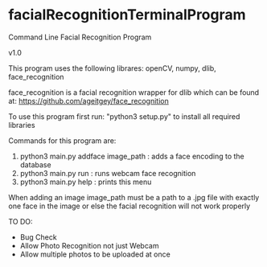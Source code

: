# facialRecognitionTerminalProgram
Command Line Facial Recognition Program

v1.0

This program uses the following librares: openCV, numpy, dlib, face_recognition

face_recognition is a facial recognition wrapper for dlib which can be found at:
https://github.com/ageitgey/face_recognition

To use this program first run: "python3 setup.py" to install all
required libraries

Commands for this program are:

1. python3 main.py addface image_path : adds a face encoding to the database
2. python3 main.py run : runs webcam face recognition
3. python3 main.py help : prints this menu

When adding an image image_path must be a path to a .jpg file with exactly
one face in the image or else the facial recognition will not work properly

TO DO:
- Bug Check
- Allow Photo Recognition not just Webcam
- Allow multiple photos to be uploaded at once
